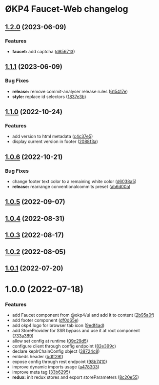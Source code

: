 # ØKP4 Faucet-Web changelog

## [1.2.0](https://github.com/okp4/faucet-web/compare/v1.1.1...v1.2.0) (2023-06-09)


### Features

* **faucet:** add captcha ([d856713](https://github.com/okp4/faucet-web/commit/d85671314ebed64f63be50b2ae670fabaf9f26c7))

## [1.1.1](https://github.com/okp4/faucet-web/compare/v1.1.0...v1.1.1) (2023-06-09)


### Bug Fixes

* **release:** remove commit-analyser release rules ([615417e](https://github.com/okp4/faucet-web/commit/615417ede1234d2aa06f7f9e9045acc0fa87eef8))
* **style:** replace id selectors ([1837e3b](https://github.com/okp4/faucet-web/commit/1837e3b91e524011ba24ed4d387292c34f24ffce))

## [1.1.0](https://github.com/okp4/faucet-web/compare/v1.0.6...v1.1.0) (2022-10-24)


### Features

* add version to html metadata ([c4c37e5](https://github.com/okp4/faucet-web/commit/c4c37e5edfd19b2da6c425707dad363cf79e8e3c))
* display current version in footer ([2088f3a](https://github.com/okp4/faucet-web/commit/2088f3a58ccbd61779bcc18dc3538729770c52d7))

## [1.0.6](https://github.com/okp4/faucet-web/compare/v1.0.5...v1.0.6) (2022-10-21)


### Bug Fixes

* change footer text color to a remaining white color ([d6038a5](https://github.com/okp4/faucet-web/commit/d6038a5f626f8470b4a9c3a03c81dbde272e3b95))
* **release:** rearrange conventionalcommits preset ([ab6d00a](https://github.com/okp4/faucet-web/commit/ab6d00a1022a52c5fa982ca724693463f93fb17f))

## [1.0.5](https://github.com/okp4/faucet-web/compare/v1.0.4...v1.0.5) (2022-09-07)

## [1.0.4](https://github.com/okp4/faucet-web/compare/v1.0.3...v1.0.4) (2022-08-31)

## [1.0.3](https://github.com/okp4/faucet-web/compare/v1.0.2...v1.0.3) (2022-08-17)

## [1.0.2](https://github.com/okp4/faucet-web/compare/v1.0.1...v1.0.2) (2022-08-05)

## [1.0.1](https://github.com/okp4/faucet-web/compare/v1.0.0...v1.0.1) (2022-07-20)

# 1.0.0 (2022-07-18)


### Features

* add Faucet component from @okp4/ui and add it to content ([2b95a0f](https://github.com/okp4/faucet-web/commit/2b95a0fc082dfa32f51fc02e0479953ff960445a))
* add footer component ([df0d65e](https://github.com/okp4/faucet-web/commit/df0d65e4f1ca9bc98414930bfd7e5c82b9fef76f))
* add okp4 logo for browser tab icon ([9edf4ad](https://github.com/okp4/faucet-web/commit/9edf4adb25115c10ef2f32f43f61d0c0decf3d63))
* add StoreProvider for SSR bypass and use it at root component ([733a389](https://github.com/okp4/faucet-web/commit/733a38926dbd4e135b5c3112628aa3227b6ca9bf))
* allow set config at runtime ([09c29d5](https://github.com/okp4/faucet-web/commit/09c29d5542cbc0d17e27e485813e4a1bea973392))
* configure client through config endpoint ([82e399c](https://github.com/okp4/faucet-web/commit/82e399cd4da505ff64fa30c78b70977fbc517cf3))
* declare keplrChainConfig object ([38724c8](https://github.com/okp4/faucet-web/commit/38724c8c4d2ec84a2a53621c68a4fb87beab0504))
* embeds header ([bdff29f](https://github.com/okp4/faucet-web/commit/bdff29fbe74ab0699039db00d3d7a7e158732459))
* expose config through rest endpoint ([98b7410](https://github.com/okp4/faucet-web/commit/98b74104aaef20522641da6586dd89208e30f68f))
* improve dynamic imports usage ([a478303](https://github.com/okp4/faucet-web/commit/a4783032d33971da5fb38975445b56665511d7e3))
* improve meta tag ([33b6295](https://github.com/okp4/faucet-web/commit/33b6295d3ef92e66d2c553ac5b0cbe822c3efce5))
* **redux:** init redux stores and export storeParameters ([8c20e55](https://github.com/okp4/faucet-web/commit/8c20e55f96ca94736faaa1023b94abba7a36a1ae))

